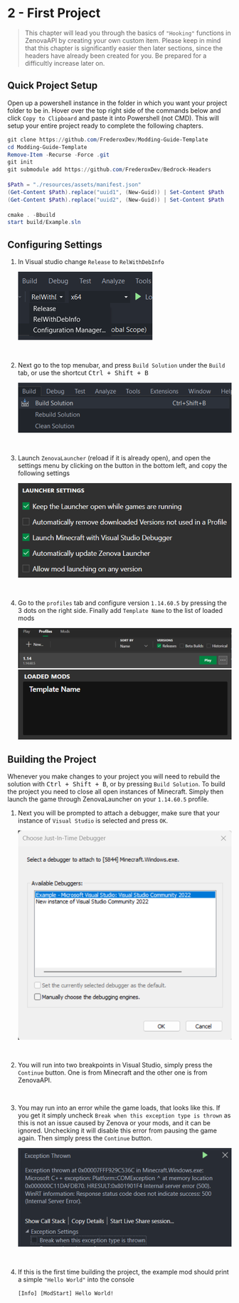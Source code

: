 # 2 - First Project

> This chapter will lead you through the basics of `"Hooking"` functions in ZenovaAPI by creating your own custom item. Please keep in mind that this chapter is significantly easier then later sections, since the headers have already been created for you. Be prepared for a difficultly increase later on.

## Quick Project Setup
Open up a powershell instance in the folder in which you want your project folder to be in. Hover over the top right side of the commands below and click `Copy to Clipboard` and paste it into Powershell (not CMD). This will setup your entire project ready to complete the following chapters.
```powershell
git clone https://github.com/FrederoxDev/Modding-Guide-Template
cd Modding-Guide-Template
Remove-Item -Recurse -Force .git
git init
git submodule add https://github.com/FrederoxDev/Bedrock-Headers

$Path = "./resources/assets/manifest.json"
(Get-Content $Path).replace("uuid1", (New-Guid)) | Set-Content $Path
(Get-Content $Path).replace("uuid2", (New-Guid)) | Set-Content $Path

cmake . -Bbuild
start build/Example.sln
```

## Configuring Settings
1. In Visual studio change `Release` to `RelWithDebInfo`
    
    ![](./images/2.0/rel_with_deb_info.png)

<br />

2. Next go to the top menubar, and press `Build Solution` under the `Build` tab, or use the shortcut <kbd>Ctrl + Shift + B</kbd>

    ![](./images/2.0/build_solution.png)

<br />

3. Launch `ZenovaLauncher` (reload if it is already open), and open the settings menu by clicking on the button in the bottom left, and copy the following settings

    ![](./images/2.0/zenova_settings.png)

<br />

4. Go to the `profiles` tab and configure version `1.14.60.5` by pressing the 3 dots on the right side. Finally add `Template Name` to the list of loaded mods

    ![](./images/2.0/configure_profile.png)
    ![](./images/2.0/loaded_mod.png)

## Building the Project

Whenever you make changes to your project you will need to rebuild the solution with <kbd>Ctrl + Shift + B</kbd>, or by pressing `Build Solution`. To build the project you need to close all open instances of Minecraft. Simply then launch the game through ZenovaLauncher on your `1.14.60.5` profile.

1. Next you will be prompted to attach a debugger, make sure that your instance of `Visual Studio` is selected and press `OK`.

    ![](./images/2.0/debugger.png)

<br />

2. You will run into two breakpoints in Visual Studio, simply press the `Continue` button. One is from Minecraft and the other one is from ZenovaAPI.

<br />

3. You may run into an error while the game loads, that looks like this. If you get it simply uncheck `Break when this exception type is thrown` as this is not an issue caused by Zenova or your mods, and it can be ignored. Unchecking it will disable this error from pausing the game again. Then simply press the `Continue` button.

    ![](./images/2.0/minecraft_error.png)

<br />

4. If this is the first time building the project, the example mod should print a simple `"Hello World"` into the console
    ```
    [Info] [ModStart] Hello World!
    ```